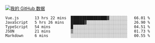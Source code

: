 [![我的 GitHub 数据](https://github-readme-stats.vercel.app/api?username=unbrain&?theme=dark)]()

<!--START_SECTION:waka-->
```text
Vue.js       13 hrs 22 mins  ████████████████▓░░░░░░░░   66.01 % 
JavaScript   5 hrs 26 mins   ██████▓░░░░░░░░░░░░░░░░░░   26.90 % 
TypeScript   54 mins         █░░░░░░░░░░░░░░░░░░░░░░░░   04.51 % 
JSON         21 mins         ▒░░░░░░░░░░░░░░░░░░░░░░░░   01.73 % 
Markdown     6 mins          ░░░░░░░░░░░░░░░░░░░░░░░░░   00.55 % 
```
<!--END_SECTION:waka-->
